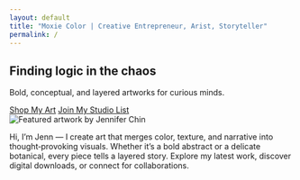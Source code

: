 ```yaml
---
layout: default
title: "Moxie Color | Creative Entrepreneur, Arist, Storyteller"
permalink: /
---
```


<section class="hero">
  <div class="hero-text">
    <h2>Finding logic in the chaos</h2>
    <p>Bold, conceptual, and layered artworks for curious minds.</p>
    <div class="cta">
      <a class="button" href="{{ '/shop/' | relative_url }}">Shop My Art</a>
      <a class="button outline" href="{{ '/newsletter/' | relative_url }}">Join My Studio List</a>
    </div>
  </div>
  <div class="hero-image">
    <!-- Replace with your strongest piece -->
    <img src="{{ '/assets/hero-placeholder.jpg' | relative_url }}" alt="Featured artwork by Jennifer Chin">
  </div>
</section>

<section>
  <p>Hi, I’m Jenn — I create art that merges color, texture, and narrative into thought‑provoking visuals. Whether it’s a bold abstract or a delicate botanical, every piece tells a layered story. Explore my latest work, discover digital downloads, or connect for collaborations.</p>
</section>
